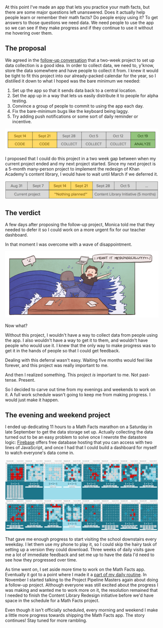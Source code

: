 At this point I've made an app that lets you practice your math facts, but there are some major questions left unanswered. Does it actually help people learn or remember their math facts? Do people enjoy using it? To get answers to those questions we need data. We need people to use the app so we can see if they make progress and if they continue to use it without me hovering over them.

## The proposal

We agreed in the [follow-up conversation](/posts/math-facts-part-4) that a two-week project to set up data collection is a good idea. In order to collect data, we need to, y'know, store the data somewhere and have people to collect it from. I knew it would be tight to fit this project into our already-packed calendar for the year, so I distilled it down to what I hoped was the bare minimum we needed:

1. Set up the app so that it sends data back to a central location.
2. Set the app up in a way that lets us easily distribute it to people for alpha testing.
3. Convince a group of people to commit to using the app each day.
4. Fix the bare-minimum bugs like the keyboard being laggy.
5. Try adding push notifications or some sort of daily reminder or incentive.

![A diagram of the proposed timeline. It just lists the weeks and labels them as "code", "collect", or "analyze".](../images/math-facts-part-5-timeline.png "This project could start on September 14 and run for two weeks, followed by a few weeks of waiting for data, and then hopefully a week to analyze the results.")

I proposed that I could do this project in a two week gap between when my current project ended and my next project started. Since my next project is a 5-month many-person project to implement the redesign of Khan Academy's content library, I would have to wait until March if we deferred it.

![A zoomed-out view of the proposed timeline that shows my project from before, and then a two-week gap, and then the 5-month content library redesign project starting.](../images/math-facts-part-5-zoomed-out-timeline.png "This gap in my schedule is so convenient. Almost *too* convenient. *(Cue spooky foreshadowing music)*")

## The verdict

A few days after proposing the follow-up project, Monica told me that they needed to defer it so I could work on a more urgent fix for our teacher dashboard.

In that moment I was overcome with a wave of disappointment.


![A drawing of wave of disappointment and me saying "I meant it metaphoricallyyyy" while being washed away. I'm really proud of these jokes, and they also give me an excuse to mark time as "blogging" when I'm really just drawing.](../images/wave-of-disappointment.png "Me being washed away by a literal wave of disappointment.")

Now what?

Without this project, I wouldn't have a way to collect data from people using the app. I also wouldn't have a way to get it to them, and wouldn't have people who would use it. I knew that the only way to make progress was to get it in the hands of people so that I could get feedback.

Dealing with this deferral wasn't easy. Waiting five months would feel like forever, and this project was really important to me.

And then I realized something. This project *is* important to me. Not past-tense. Present.

So I decided to carve out time from my evenings and weekends to work on it. A full work schedule wasn't going to keep me from making progress. I would just make it happen.

## The evening and weekend project

I ended up dedicating 11 hours to a Math Facts marathon on a Saturday in late September to get the data storage set up. Actually collecting the data turned out to be an easy problem to solve once I rewrote the datastore logic: [Firebase](https://www.firebase.com/) offers free database hosting that you can access with two lines of JavaScript, and once I had that I could build a dashboard for myself to watch everyone's data come in.

![](../images/dashboard.png "This is the first version of the dashboard website. It doesn't show much – just an amalgamation of what each learner's progress page looks like. These progress screens are a mix of adults and kids aged 6-12. Because the app is written in React Native (JavaScript), this only took about an hour to set up and allowed people to click on each fact to see the time breakdowns. React Native is pretty cool.")

That gave me enough progress to start visiting the school downstairs every weekday. I let them use my phone to play it, so I could skip the hairy task of setting up a version they could download. Three weeks of daily visits gave me a lot of immediate feedback and set me up to have the data I'd need to see how they progressed over time.

As time went on, I set aside more time to work on the Math Facts app. Eventually it got to a point where I made it a [part of my daily routine](../post/time-tracking-experiment-nov-2015). In November I started talking to the Project Pipeline Masters again about doing a follow-up project. Although everyone was still excited about the progress I was making and wanted me to work more on it, the resolution remained that I needed to finish the Content Library Redesign initiative before we'd have space in the schedule for a Math Facts project.

Even though it isn't officially scheduled, every morning and weekend I make a little more progress towards shipping the Math Facts app. The story continues! Stay tuned for more rambling.